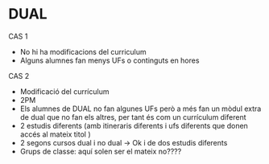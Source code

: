 # DUAL

CAS 1

- No hi ha modificacions del curriculum
- Alguns alumnes fan menys UFs o continguts en hores

CAS 2
- Modificació del currículum
- 2PM
- Els alumnes de DUAL no fan algunes UFs però a més fan un mòdul extra de dual que no fan els altres,
  per tant és com un currículum diferent
- 2 estudis diferents (amb itineraris diferents i ufs diferents que donen accés al mateix titol )
- 2 segons cursos dual i no dual -> Ok i de dos estudis diferents
- Grups de classe: aquí solen ser el mateix no????